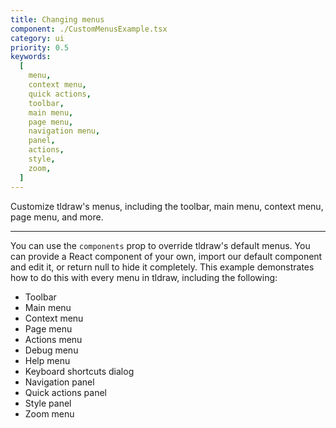 ```yaml
---
title: Changing menus
component: ./CustomMenusExample.tsx
category: ui
priority: 0.5
keywords:
  [
    menu,
    context menu,
    quick actions,
    toolbar,
    main menu,
    page menu,
    navigation menu,
    panel,
    actions,
    style,
    zoom,
  ]
---
```


Customize tldraw's menus, including the toolbar, main menu, context menu, page menu, and more.

---

You can use the `components` prop to override tldraw's default menus. You can provide a React component of your own, import our default component and edit it, or return null to hide it completely. This example demonstrates how to do this with every menu in tldraw, including the following:

- Toolbar
- Main menu
- Context menu
- Page menu
- Actions menu
- Debug menu
- Help menu
- Keyboard shortcuts dialog
- Navigation panel
- Quick actions panel
- Style panel
- Zoom menu
